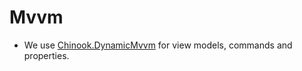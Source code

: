# Mvvm

- We use [Chinook.DynamicMvvm](https://github.com/nventive/Chinook.DynamicMvvm) for view models, commands and properties.